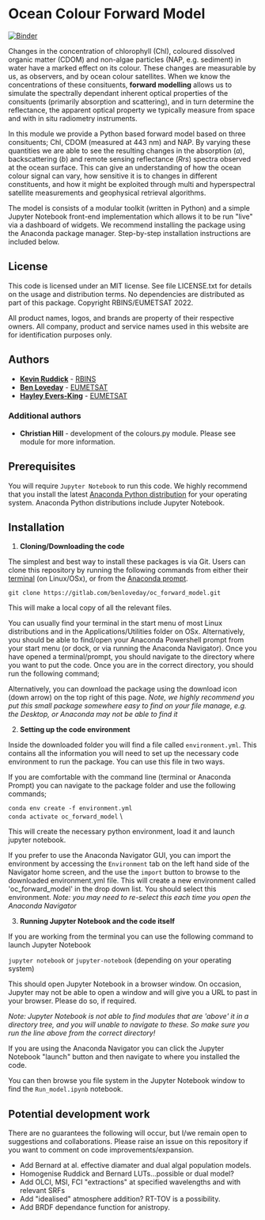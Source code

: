 # Ocean Colour Forward Model

[![Binder](https://mybinder.org/badge_logo.svg)](https://mybinder.org/v2/git/https%3A%2F%2Fgitlab.com%2Fbenloveday%2Foc_forward_model%2F/HEAD?urlpath=%2Ftree%2FRun_model.ipynb)

Changes in the concentration of chlorophyll (Chl), coloured dissolved organic matter (CDOM) and non-algae particles (NAP, e.g. sediment) in water have a marked effect on its colour. These changes are measurable by us, as observers, and by ocean colour satellites. When we know the concentrations of these consituents, **forward modelling** allows us to simulate the spectrally dependant inherent optical properties of the consituents (primarily absorption and scattering), and in turn determine the reflectance, the apparent optical property we typically measure from space and with in situ radiometry instruments.

In this module we provide a Python based forward model based on three consituents; Chl, CDOM (measured at 443 nm) and NAP. By varying these quantities we are able to see the resulting changes in the absorption (*a*), backscattering (*b*) and remote sensing reflectance (*Rrs*) spectra observed at the ocean surface. This can give an understanding of how the ocean colour signal can vary, how sensitive it is to changes in different constituents, and how it might be exploited through multi and hyperspectral satellite measurements and geophysical retrieval algorithms.

The model is consists of a modular toolkit (written in Python) and a simple Jupyter Notebook front-end implementation which allows it to be run "live" via a dashboard of widgets. We recommend installing the package using the Anaconda package manager. Step-by-step installation instructions are included below.

## License
 
This code is licensed under an MIT license. See file LICENSE.txt for details on 
the usage and distribution terms. No dependencies are distributed as part of this 
package. Copyright RBINS/EUMETSAT 2022.

All product names, logos, and brands are property of their respective owners. 
All company, product and service names used in this website are for identification 
purposes only.

## Authors

* [**Kevin Ruddick**](mailto://kruddick@naturalsciences.be) - [RBINS](https://www.naturalsciences.be/)
* [**Ben Loveday**](mailto://ops@eumetsat.int) - [EUMETSAT](http://www.eumetsat.int)
* [**Hayley Evers-King**](mailto://ops@eumetsat.int) - [EUMETSAT](http://www.eumetsat.int)

### Additional authors

* **Christian Hill** - development of the colours.py module. Please see module for more information.

## Prerequisites

You will require `Jupyter Notebook` to run this code. We highly recommend that you install 
the latest [Anaconda Python distribution](https://www.anaconda.com/) for your 
operating system. Anaconda Python distributions include Jupyter Notebook.

## Installation

1. **Cloning/Downloading the code**

The simplest and best way to install these packages is via Git. Users can clone this 
repository by running the following commands from either their [terminal](https://tinyurl.com/2s44595a) 
(on Linux/OSx), or from the [Anaconda prompt](https://docs.anaconda.com/anaconda/user-guide/getting-started/). 

`git clone https://gitlab.com/benloveday/oc_forward_model.git`

This will make a local copy of all the relevant files.

You can usually find your terminal in the start menu of most Linux distributions 
and in the Applications/Utilities folder  on OSx. Alternatively, you should be 
able to find/open your Anaconda Powershell prompt from your start menu (or dock, or via running 
the Anaconda Navigator). Once you have opened a terminal/prompt, you should navigate 
to the directory where you want to put the code. Once you are in the correct directory, 
you should run the following command;

Alternatively, you can download the package using the download icon (down arrow) on the top right of this page. *Note, we highly recommend you put this small package somewhere easy to find on your file manage, e.g. the Desktop, or Anaconda may not be able to find it*

2. **Setting up the code environment**

Inside the downloaded folder you will find a file called `environment.yml`. This contains all the information you will need to set up the necessary code environment to run the package. You can use this file in two ways.

If you are comfortable with the command line (terminal or Anaconda Prompt) you can navigate to the package folder and use the following commands;

`conda env create -f environment.yml` \
`conda activate oc_forward_model` \

This will create the necessary python environment, load it and launch jupyter notebook.

If you prefer to use the Anaconda Navigator GUI, you can import the environment by accessing the `Environment` tab on the left hand side of the Navigator home screen, and the use the `import` button to browse to the downloaded environment.yml file. This will create a new environment called 'oc_forward_model' in the drop down list. You should select this environment. *Note: you may need to re-select this each time you open the Anaconda Navigator*

3. **Running Jupyter Notebook and the code itself**

If you are working from the terminal you can use the following command to launch Jupyter Notebook

`jupyter notebook` or `jupyter-notebook` (depending on your operating system)

This should open Jupyter Notebook in a browser window. On occasion, Jupyter may not
be able to open a window and will give you a URL to past in your browser. Please do
so, if required.

*Note: Jupyter Notebook is not able to find modules that are 'above' it in a directory 
tree, and you will unable to navigate to these. So make sure you run the line above 
from the correct directory!*

If you are using the Anaconda Navigator you can click the Jupyter Notebook "launch" button and then navigate to where you installed the code.

You can then browse you file system in the Jupyter Notebook window to find the `Run_model.ipynb` notebook.

## Potential development work

There are no guarantees the following will occur, but I/we remain open to suggestions and collaborations. Please raise an issue on this repository if you want to comment on code improvements/expansion.

* Add Bernard at al. effective diamater and dual algal population models.
* Homogenise Ruddick and Bernard LUTs...possible or dual model?
* Add OLCI, MSI, FCI "extractions" at specified wavelengths and with relevant SRFs
* Add "idealised" atmosphere addition? RT-TOV is a possibility.
* Add BRDF dependance function for anistropy.
